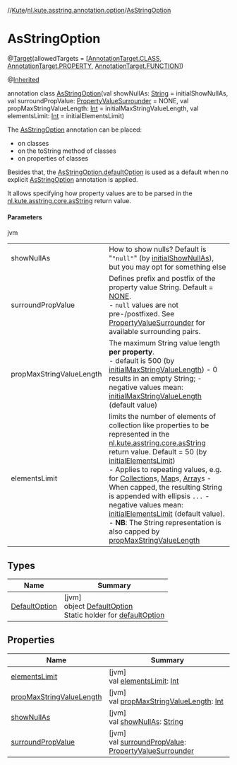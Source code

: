 //[Kute](../../../index.md)/[nl.kute.asstring.annotation.option](../index.md)/[AsStringOption](index.md)

# AsStringOption

@[Target](https://kotlinlang.org/api/latest/jvm/stdlib/kotlin.annotation/-target/index.html)(allowedTargets = [[AnnotationTarget.CLASS](https://kotlinlang.org/api/latest/jvm/stdlib/kotlin.annotation/-annotation-target/-c-l-a-s-s/index.html), [AnnotationTarget.PROPERTY](https://kotlinlang.org/api/latest/jvm/stdlib/kotlin.annotation/-annotation-target/-p-r-o-p-e-r-t-y/index.html), [AnnotationTarget.FUNCTION](https://kotlinlang.org/api/latest/jvm/stdlib/kotlin.annotation/-annotation-target/-f-u-n-c-t-i-o-n/index.html)])

@[Inherited](https://docs.oracle.com/javase/8/docs/api/java/lang/annotation/Inherited.html)

annotation class [AsStringOption](index.md)(val showNullAs: [String](https://kotlinlang.org/api/latest/jvm/stdlib/kotlin/-string/index.html) = initialShowNullAs, val surroundPropValue: [PropertyValueSurrounder](../-property-value-surrounder/index.md) = NONE, val propMaxStringValueLength: [Int](https://kotlinlang.org/api/latest/jvm/stdlib/kotlin/-int/index.html) = initialMaxStringValueLength, val elementsLimit: [Int](https://kotlinlang.org/api/latest/jvm/stdlib/kotlin/-int/index.html) = initialElementsLimit)

The [AsStringOption](index.md) annotation can be placed:

- 
   on classes
- 
   on the toString method of classes
- 
   on properties of classes

Besides that, the [AsStringOption.defaultOption](-default-option/default-option.md) is used as a default when no explicit [AsStringOption](index.md) annotation is applied.

It allows specifying how property values are to be parsed in the [nl.kute.asstring.core.asString](../../nl.kute.asstring.core/as-string.md) return value.

#### Parameters

jvm

| | |
|---|---|
| showNullAs | How to show nulls? Default is &quot;`"null"`&quot; (by [initialShowNullAs](../../nl.kute.asstring.core.defaults/initial-show-null-as.md)), but you may opt for something else |
| surroundPropValue | Defines prefix and postfix of the property value String. Default = [NONE](../-property-value-surrounder/-n-o-n-e/index.md).<br>-     `null` values are not pre-/postfixed. See [PropertyValueSurrounder](../-property-value-surrounder/index.md) for available surrounding pairs. |
| propMaxStringValueLength | The maximum String value length **per property**.<br>-     default is 500 (by [initialMaxStringValueLength](../../nl.kute.asstring.core.defaults/initial-max-string-value-length.md)) -     0 results in an empty String; -     negative values mean: [initialMaxStringValueLength](../../nl.kute.asstring.core.defaults/initial-max-string-value-length.md) (default value) |
| elementsLimit | limits the number of elements of collection like properties to be represented in the [nl.kute.asstring.core.asString](../../nl.kute.asstring.core/as-string.md) return value. Default = 50 (by [initialElementsLimit](../../nl.kute.asstring.core.defaults/initial-elements-limit.md))<br>-     Applies to repeating values, e.g. for [Collection](https://kotlinlang.org/api/latest/jvm/stdlib/kotlin.collections/-collection/index.html)s, [Map](https://kotlinlang.org/api/latest/jvm/stdlib/kotlin.collections/-map/index.html)s, [Array](https://kotlinlang.org/api/latest/jvm/stdlib/kotlin/-array/index.html)s -     When capped, the resulting String is appended with ellipsis `...` -     negative values mean: [initialElementsLimit](../../nl.kute.asstring.core.defaults/initial-elements-limit.md) (default value). -     **NB**: The String representation is also capped by [propMaxStringValueLength](prop-max-string-value-length.md) |

## Types

| Name | Summary |
|---|---|
| [DefaultOption](-default-option/index.md) | [jvm]<br>object [DefaultOption](-default-option/index.md)<br>Static holder for [defaultOption](-default-option/default-option.md) |

## Properties

| Name | Summary |
|---|---|
| [elementsLimit](elements-limit.md) | [jvm]<br>val [elementsLimit](elements-limit.md): [Int](https://kotlinlang.org/api/latest/jvm/stdlib/kotlin/-int/index.html) |
| [propMaxStringValueLength](prop-max-string-value-length.md) | [jvm]<br>val [propMaxStringValueLength](prop-max-string-value-length.md): [Int](https://kotlinlang.org/api/latest/jvm/stdlib/kotlin/-int/index.html) |
| [showNullAs](show-null-as.md) | [jvm]<br>val [showNullAs](show-null-as.md): [String](https://kotlinlang.org/api/latest/jvm/stdlib/kotlin/-string/index.html) |
| [surroundPropValue](surround-prop-value.md) | [jvm]<br>val [surroundPropValue](surround-prop-value.md): [PropertyValueSurrounder](../-property-value-surrounder/index.md) |
